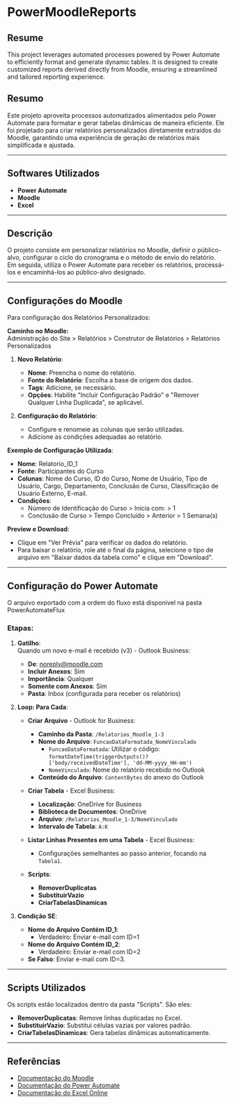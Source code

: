 # PowerMoodleReports

## Resume
This project leverages automated processes powered by Power Automate to efficiently format and generate dynamic tables. It is designed to create customized reports derived directly from Moodle, ensuring a streamlined and tailored reporting experience.

## Resumo
Este projeto aproveita processos automatizados alimentados pelo Power Automate para formatar e gerar tabelas dinâmicas de maneira eficiente. Ele foi projetado para criar relatórios personalizados diretamente extraídos do Moodle, garantindo uma experiência de geração de relatórios mais simplificada e ajustada.

---

## Softwares Utilizados

- **Power Automate**
- **Moodle**
- **Excel**

---

## Descrição

O projeto consiste em personalizar relatórios no Moodle, definir o público-alvo, configurar o ciclo do cronograma e o método de envio do relatório.  
Em seguida, utiliza o Power Automate para receber os relatórios, processá-los e encaminhá-los ao público-alvo designado.

---

## Configurações do Moodle

Para configuração dos Relatórios Personalizados:

**Caminho no Moodle:**  
Administração do Site > Relatórios > Construtor de Relatórios > Relatórios Personalizados

1. **Novo Relatório**:
   - **Nome**: Preencha o nome do relatório.
   - **Fonte do Relatório**: Escolha a base de origem dos dados.
   - **Tags**: Adicione, se necessário.
   - **Opções**: Habilite "Incluir Configuração Padrão" e "Remover Qualquer Linha Duplicada", se aplicável.

2. **Configuração do Relatório**:
   - Configure e renomeie as colunas que serão utilizadas.
   - Adicione as condições adequadas ao relatório.

**Exemplo de Configuração Utilizada**:
- **Nome**: Relatorio_ID_1
- **Fonte**: Participantes do Curso
- **Colunas**: Nome do Curso, ID do Curso, Nome de Usuário, Tipo de Usuário, Cargo, Departamento, Conclusão de Curso, Classificação de Usuário Externo, E-mail.
- **Condições**:
  - Número de Identificação do Curso > Inicia com: > 1
  - Conclusão de Curso > Tempo Concluído > Anterior > 1 Semana(s)

**Preview e Download**:
- Clique em "Ver Prévia" para verificar os dados do relatório.
- Para baixar o relatório, role até o final da página, selecione o tipo de arquivo em "Baixar dados da tabela como" e clique em "Download".

---

## Configuração do Power Automate
O arquivo exportado com a ordem do fluxo está disponível na pasta PowerAutomateFlux

### Etapas:

1. **Gatilho**:  
   Quando um novo e-mail é recebido (v3) - Outlook Business:
   - **De**: noreply@moodle.com  
   - **Incluir Anexos**: Sim  
   - **Importância**: Qualquer  
   - **Somente com Anexos**: Sim  
   - **Pasta**: Inbox (configurada para receber os relatórios)

2. **Loop: Para Cada**:  
   - **Criar Arquivo** - Outlook for Business:
     - **Caminho da Pasta**: `/Relatorios_Moodle_1-3`
     - **Nome do Arquivo**: `FuncaoDataFormatada_NomeVinculado`
       - `FuncaoDataFormatada`: Utilizar o código: `formatDateTime(triggerOutputs()?['body/receivedDateTime'], 'dd-MM-yyyy_HH-mm')`
       - `NomeVinculado`: Nome do relatório recebido no Outlook
     - **Conteúdo do Arquivo**: `ContentBytes` do anexo do Outlook

   - **Criar Tabela** - Excel Business:
     - **Localização**: OneDrive for Business
     - **Biblioteca de Documentos**: OneDrive
     - **Arquivo**: `/Relatorios_Moodle_1-3/NomeVinculado`
     - **Intervalo de Tabela**: `A:K`

   - **Listar Linhas Presentes em uma Tabela** - Excel Business:
     - Configurações semelhantes ao passo anterior, focando na `Tabela1`.

   - **Scripts**:
     - **RemoverDuplicatas**
     - **SubstituirVazio**
     - **CriarTabelasDinamicas**

3. **Condição SE**:
   - **Nome do Arquivo Contém ID_1**:
     - Verdadeiro: Enviar e-mail com ID=1
   - **Nome do Arquivo Contém ID_2**:
     - Verdadeiro: Enviar e-mail com ID=2
   - **Se Falso**: Enviar e-mail com ID=3.

---

## Scripts Utilizados

Os scripts estão localizados dentro da pasta "Scripts". São eles:

- **RemoverDuplicatas**: Remove linhas duplicadas no Excel.
- **SubstituirVazio**: Substitui células vazias por valores padrão.
- **CriarTabelasDinamicas**: Gera tabelas dinâmicas automaticamente.

---

## Referências

- [Documentação do Moodle](https://docs.moodle.org)
- [Documentação do Power Automate](https://learn.microsoft.com/power-automate)
- [Documentação do Excel Online](https://support.microsoft.com/excel)

        

 

